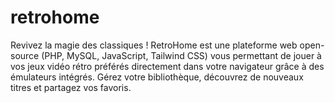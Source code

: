 # retrohome
Revivez la magie des classiques ! RetroHome est une plateforme web open-source (PHP, MySQL, JavaScript, Tailwind CSS) vous permettant de jouer à vos jeux vidéo rétro préférés directement dans votre navigateur grâce à des émulateurs intégrés. Gérez votre bibliothèque, découvrez de nouveaux titres et partagez vos favoris.
